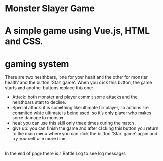 # Monster Slayer Game

A simple game using Vue.js, HTML and CSS.
====

gaming system
====
There are two healthbars, 'one for your healt and the other for monster health' and the button 'Start game'. When you click this button, the game starts and another buttons replace this one:
- Attack: both monster and player commit some attacks and the helathbars start to decline.
- Special attack: it is something like ultimate for player, no actions are commited while ultimate is being used, so it's only player who makes some damage to monster.
- heal: you can use this skill only three times during the match .
- give up: you can finish the game and after clicking this button you return to the main menu where you can click the button 'Start game' again and try yourself one more time.
<br />
In the end of page there is a Battle Log to see log messages
